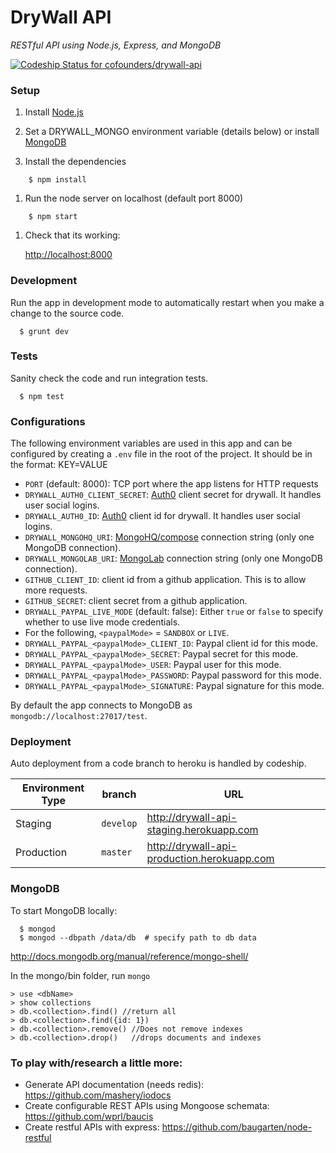 # DryWall API

*RESTful API using Node.js, Express, and MongoDB*

[ ![Codeship Status for cofounders/drywall-api](https://codeship.io/projects/cb87fab0-04be-0132-38cc-22164d46567f/status)](https://codeship.io/projects/30705)

### Setup

1. Install [Node.js](http://nodejs.org/)

1. Set a DRYWALL_MONGO environment variable (details below) or install [MongoDB](http://docs.mongodb.org/manual/installation/)

1. Install the dependencies
```
	$ npm install
```

1. Run the node server on localhost (default port 8000)
```
	$ npm start
```
1. Check that its working:

	<http://localhost:8000>

### Development

Run the app in development mode to automatically restart when you make a change to the source code.
```
  $ grunt dev
```
### Tests

Sanity check the code and run integration tests.
```
  $ npm test
```
### Configurations
The following environment variables are used in this app and can be configured by creating a `.env` file in the root of the project.
It should be in the format: KEY=VALUE

 * `PORT` (default: 8000): TCP port where the app listens for HTTP requests
 * `DRYWALL_AUTH0_CLIENT_SECRET`: [Auth0](http://auth0.com) client secret for drywall. It handles user social logins.
 * `DRYWALL_AUTH0_ID`: [Auth0](http://auth0.com) client id for drywall. It handles user social logins.
 * `DRYWALL_MONGOHQ_URI`: [MongoHQ/compose](https://www.compose.io) connection string (only one MongoDB connection).
 * `DRYWALL_MONGOLAB_URI`: [MongoLab](https://mongolab.com/) connection string (only one MongoDB connection).
 * `GITHUB_CLIENT_ID`: client id from a github application. This is to allow more requests.
 * `GITHUB_SECRET`: client secret from a github application.
 * `DRYWALL_PAYPAL_LIVE_MODE` (default: false): Either `true` or `false` to specify whether to use live mode credentials.
 * For the following, `<paypalMode>` = `SANDBOX` or `LIVE`.
 * `DRYWALL_PAYPAL_<paypalMode>_CLIENT_ID`: Paypal client id for this mode.
 * `DRYWALL_PAYPAL_<paypalMode>_SECRET`: Paypal secret for this mode.
 * `DRYWALL_PAYPAL_<paypalMode>_USER`: Paypal user for this mode.
 * `DRYWALL_PAYPAL_<paypalMode>_PASSWORD`: Paypal password for this mode.
 * `DRYWALL_PAYPAL_<paypalMode>_SIGNATURE`: Paypal signature for this mode.

By default the app connects to MongoDB as `mongodb://localhost:27017/test`.

### Deployment
Auto deployment from a code branch to heroku is handled by codeship.

| Environment Type | branch | URL |
| --- | --- | --- |
| Staging | `develop` | <http://drywall-api-staging.herokuapp.com> |
| Production | `master` | <http://drywall-api-production.herokuapp.com> |

### MongoDB
To start MongoDB locally:
```
  $ mongod
  $ mongod --dbpath /data/db  # specify path to db data
```

<http://docs.mongodb.org/manual/reference/mongo-shell/>

In the mongo/bin folder, run `mongo`

	> use <dbName>
	> show collections
	> db.<collection>.find() //return all
	> db.<collection>.find({id: 1})
	> db.<collection>.remove() //Does not remove indexes
	> db.<collection>.drop()   //drops documents and indexes

### To play with/research a little more:

- Generate API documentation (needs redis): <https://github.com/mashery/iodocs>
- Create configurable REST APIs using Mongoose schemata: <https://github.com/wprl/baucis>
- Create restful APIs with express: <https://github.com/baugarten/node-restful>
